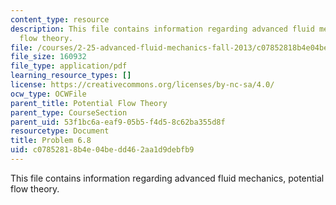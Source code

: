 ```yaml
---
content_type: resource
description: This file contains information regarding advanced fluid mechanics, potential
  flow theory.
file: /courses/2-25-advanced-fluid-mechanics-fall-2013/c07852818b4e04bedd462aa1d9debfb9_MIT2_25F13_Problem6.8.pdf
file_size: 160932
file_type: application/pdf
learning_resource_types: []
license: https://creativecommons.org/licenses/by-nc-sa/4.0/
ocw_type: OCWFile
parent_title: Potential Flow Theory
parent_type: CourseSection
parent_uid: 53f1bc6a-eaf9-05b5-f4d5-8c62ba355d8f
resourcetype: Document
title: Problem 6.8
uid: c0785281-8b4e-04be-dd46-2aa1d9debfb9
---
```

This file contains information regarding advanced fluid mechanics, potential flow theory.